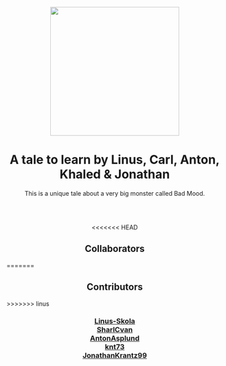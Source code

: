 <p align="center">
  <img src="https://www.pinclipart.com/picdir/big/13-134576_stock-market-monster-clip-art-scary-monster-png.png" width="300">
  <h1 align="center">A tale to learn by Linus, Carl, Anton, Khaled & Jonathan</h1>
  <p align="center">This is a unique tale about a very big monster called Bad Mood.<p>
</p>

  <br>
  <br>

<p align="center">
<<<<<<< HEAD
  <h2 align="center">Collaborators</h2>
=======
  <h2 align="center">Contributors</h2>
>>>>>>> linus
  <h3 align="center">
  <a href="https://github.com/linus-skola">Linus-Skola</a>
  <br>
  <a href="https://github.com/SharlCvan">SharlCvan</a>
  <br>
  <a href="https://github.com/AntonAsplund">AntonAsplund</a>
  <br>
  <a href="https://github.com/knt73">knt73</a>
  <br>
  <a href="https://github.com/JonathanKrantz99">JonathanKrantz99</a>
  </h3>
</p>